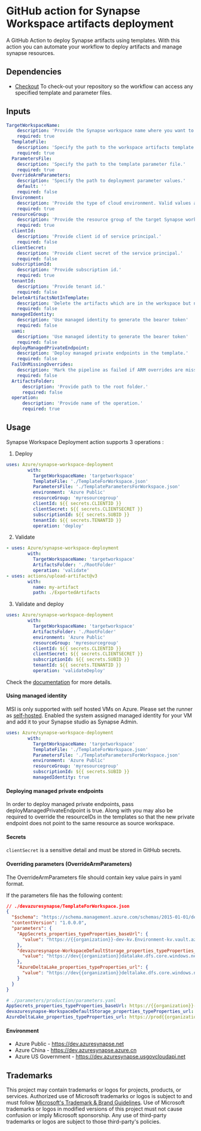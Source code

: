 # GitHub action for Synapse Workspace artifacts deployment

A GitHub Action to deploy Synapse artifacts using templates. With this action you can automate your workflow to deploy artifacts and manage synapse resources.

## Dependencies
* [Checkout](https://github.com/actions/checkout) To check-out your repository so the workflow can access any specified template and parameter files.

## Inputs
```yaml
TargetWorkspaceName:
    description: 'Provide the Synapse workspace name where you want to deploy the artifacts.'
    required: true
  TemplateFile:
    description: 'Specify the path to the workspace artifacts template.'
    required: true
  ParametersFile:
    description: 'Specify the path to the template parameter file.'
    required: true
  OverrideArmParameters:
    description: 'Specify the path to deployment parameter values.'
    default: ''
    required: false
  Environment:
    description: 'Provide the type of cloud environment. Valid values are: Azure Public, Azure China, Azure US Government, Azure Germany'
    required: true
  resourceGroup:
    description: 'Provide the resource group of the target Synapse workspace.'
    required: true
  clientId:
    description: 'Provide client id of service principal.'
    required: false
  clientSecret:
    description: 'Provide client secret of the service principal.'
    required: false
  subscriptionId:
    description: 'Provide subscription id.'
    required: true
  tenantId:
    description: 'Provide tenant id.'
    required: false
  DeleteArtifactsNotInTemplate:
    description: 'Delete the artifacts which are in the workspace but not in the template.'
    required: false
  managedIdentity:
    description: 'Use managed identity to generate the bearer token'
    required: false
  uami:
    description: 'Use managed identity to generate the bearer token'
    required: false
  deployManagedPrivateEndpoint:
    description: 'Deploy managed private endpoints in the template.'
    required: false
  FailOnMissingOverrides:
    description: 'Mark the pipeline as failed if ARM overrides are missing.'
    required: false
  ArtifactsFolder:
      description: 'Provide path to the root folder.'
      required: false
  operation:
      description: 'Provide name of the operation.'
      required: true
```

## Usage

Synapse Workspace Deployment action supports 3 operations : 

1. Deploy

```yaml
uses: Azure/synapse-workspace-deployment
        with:
          TargetWorkspaceName: 'targetworkspace'
          TemplateFile: './TemplateForWorkspace.json'
          ParametersFile: './TemplateParametersForWorkspace.json'
          environment: 'Azure Public'
          resourceGroup: 'myresourcegroup'
          clientId: ${{ secrets.CLIENTID }}
          clientSecret: ${{ secrets.CLIENTSECRET }}
          subscriptionId: ${{ secrets.SUBID }}
          tenantId: ${{ secrets.TENANTID }}
          operation: 'deploy'
```

2. Validate

```yaml
- uses: Azure/synapse-workspace-deployment
        with:
          TargetWorkspaceName: 'targetworkspace'
          ArtifactsFolder: './RootFolder'
          operation: 'validate'
- uses: actions/upload-artifact@v3
        with:
          name: my-artifact
          path: ./ExportedArtifacts
```

3. Validate and deploy

```yaml
uses: Azure/synapse-workspace-deployment
        with:
          TargetWorkspaceName: 'targetworkspace'
          ArtifactsFolder: './RootFolder'
          environment: 'Azure Public'
          resourceGroup: 'myresourcegroup'
          clientId: ${{ secrets.CLIENTID }}
          clientSecret: ${{ secrets.CLIENTSECRET }}
          subscriptionId: ${{ secrets.SUBID }}
          tenantId: ${{ secrets.TENANTID }}
          operation: 'validateDeploy'
```

Check the [documentation](https://docs.microsoft.com/en-us/azure/synapse-analytics/cicd/continuous-integration-delivery) for more details.

#### Using managed identity
MSI is only supported with self hosted VMs on Azure. Please set the runner as [self-hosted](https://docs.github.com/en/actions/hosting-your-own-runners/adding-self-hosted-runners).
Enabled the system assigned managed identity for your VM and add it to your Synapse studio as Synapse Admin.

```yaml
uses: Azure/synapse-workspace-deployment
        with:
          TargetWorkspaceName: 'targetworkspace'
          TemplateFile: './TemplateForWorkspace.json'
          ParametersFile: './TemplateParametersForWorkspace.json'
          environment: 'Azure Public'
          resourceGroup: 'myresourcegroup'
          subscriptionId: ${{ secrets.SUBID }}
          managedIdentity: true
```

#### Deploying managed private endpoints
In order to deploy managed private endpoints, pass deployManagedPrivateEndpoint is true.
Along with you may also be required to override the resourceIDs in the templates so that the new private endpoint
does not point to the same resource as source workspace.

#### Secrets
`clientSecret` is a sensitive detail and must be stored in GitHub secrets.

#### Overriding parameters (OverrideArmParameters)

The OverrideArmParameters file should contain key value pairs in yaml format.

If the parameters file has the following content:

```json
// ./devazuresynapse/TemplateForWorkspace.json
{
  "$schema": "https://schema.management.azure.com/schemas/2015-01-01/deploymentParameters.json#",
  "contentVersion": "1.0.0.0",
  "parameters": {
    "AppSecrets_properties_typeProperties_baseUrl": {
      "value": "https://{{organization}}-dev-kv.Environment-kv.vault.azure.net/"
    },
    "devazuresynapse-WorkspaceDefaultStorage_properties_typeProperties_url": {
      "value": "https://dev{{organization}}datalake.dfs.core.windows.net"
    },
    "AzureDeltaLake_properties_typeProperties_url": {
      "value": "https://dev{{organization}}deltalake.dfs.core.windows.net"
    }
  }
}
```

```yaml
# ./parameters/production/parameters.yaml
AppSecrets_properties_typeProperties_baseUrl: https://{{organization}}-prod-kv.vault.azure.net/
devazuresynapse-WorkspaceDefaultStorage_properties_typeProperties_url: https://dev{{organization}}datalake.dfs.core.windows.net
AzureDeltaLake_properties_typeProperties_url: https://prod{{organization}}deltalake.dfs.core.windows.net
```

#### Environment
* Azure Public - https://dev.azuresynapse.net
* Azure China - https://dev.azuresynapse.azure.cn
* Azure US Government - https://dev.azuresynapse.usgovcloudapi.net


## Trademarks

This project may contain trademarks or logos for projects, products, or services. Authorized use of Microsoft
trademarks or logos is subject to and must follow
[Microsoft's Trademark & Brand Guidelines](https://www.microsoft.com/en-us/legal/intellectualproperty/trademarks/usage/general).
Use of Microsoft trademarks or logos in modified versions of this project must not cause confusion or imply Microsoft sponsorship.
Any use of third-party trademarks or logos are subject to those third-party's policies.

